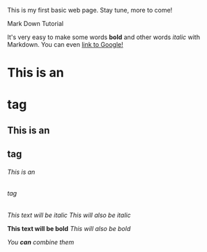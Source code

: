 This is my first basic web page. Stay tune, more to come!

Mark Down Tutorial

It's very easy to make some words **bold** and other words *italic* with Markdown. You can even
  [link to Google!](http://google.com)

# This is an <h1> tag
## This is an <h2> tag
###### This is an <h6> tag

*This text will be italic*
_This will also be italic_

**This text will be bold**
_This will also be bold_

_You **can** combine them_
